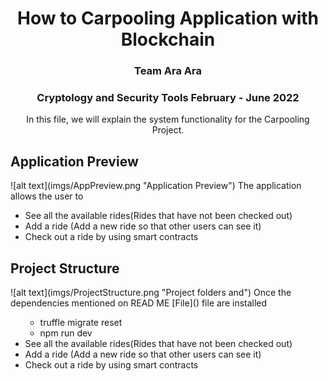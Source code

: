 <h1 align="center">
How to Carpooling Application with Blockchain 
 </h1>

<h3 align="center"> Team Ara Ara</h3>
<h3 align="center"> Cryptology and Security Tools February - June 2022</h3>

<p align="center">In this file, we will explain the system functionality for the Carpooling Project. </p>

<h2> Application Preview</h2>
![alt text](imgs/AppPreview.png "Application Preview")
The application allows the user to
<ul>
    <li> See all the available rides(Rides that have not been checked out)</li>
    <li> Add a ride (Add a new ride so that other users can see it)</li>
    <li> Check out a ride by using smart contracts</li>
</ul>

<h2> Project Structure </h2>
![alt text](imgs/ProjectStructure.png "Project folders and")
Once the dependencies mentioned on READ ME [File](<https://github.com/gisgiselle/Cryptology/tree/main/BlockChain%20Project#readme>) file are installed
<ul>
    <ul>
        <li>truffle migrate reset</li>
        <li>npm run dev</li>
    </ul>
    <li> See all the available rides(Rides that have not been checked out)</li>
    <li> Add a ride (Add a new ride so that other users can see it)</li>
    <li> Check out a ride by using smart contracts</li>
</ul>






